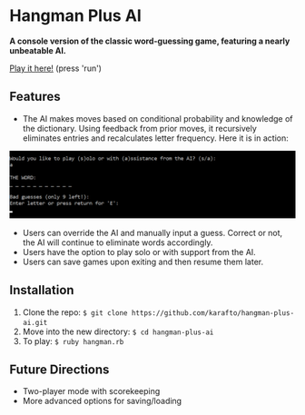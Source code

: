 # Hangman Plus AI

**A console version of the classic word-guessing game, featuring a nearly unbeatable AI.**

[Play it here!](https://repl.it/@karafto/hang-ai) (press 'run')

## Features

* The AI makes moves based on conditional probability and knowledge of the dictionary. Using feedback from prior moves, it recursively eliminates entries and recalculates letter frequency. Here it is in action:

![Hangman](gameplay.gif)

* Users can override the AI and manually input a guess. Correct or not, the AI will continue to eliminate words accordingly.
* Users have the option to play solo or with support from the AI.
* Users can save games upon exiting and then resume them later.

## Installation

1. Clone the repo: `$ git clone https://github.com/karafto/hangman-plus-ai.git`
2. Move into the new directory: `$ cd hangman-plus-ai`
3. To play: `$ ruby hangman.rb`

## Future Directions

* Two-player mode with scorekeeping
* More advanced options for saving/loading
